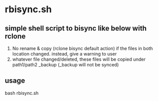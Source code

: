 # rbisync.sh

## simple shell script to bisync like below with rclone
1. No rename & copy (rclone bisync default action) if the files in both location changed. instead, give a warning to user  
3. whatever file changed/deleted, these files will be copied under path1/path2 _backup
   (_backup will not be synced)

## usage
bash rbisync.sh <path1> <path2>
